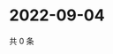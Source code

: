 # 2022-09-04

共 0 条

<!-- BEGIN WEIBO -->
<!-- 最后更新时间 Sun Sep 04 2022 22:00:48 GMT+0800 (China Standard Time) -->

<!-- END WEIBO -->

